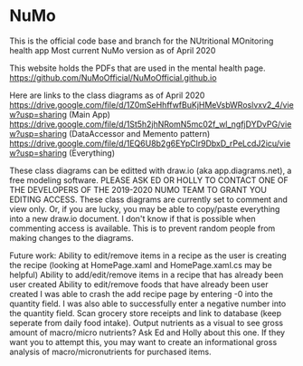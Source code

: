 # NuMo
This is the official code base and branch for the NUtritional MOnitoring health app
Most current NuMo version as of April 2020

This website holds the PDFs that are used in the mental health page.
https://github.com/NuMoOfficial/NuMoOfficial.github.io

Here are links to the class diagrams as of April 2020
https://drive.google.com/file/d/1Z0mSeHhffwfBuKjHMeVsbWRoslvxv2_4/view?usp=sharing (Main App)
https://drive.google.com/file/d/1St5h2jhNRomN5mc02f_wl_ngfjDYDvPG/view?usp=sharing (DataAccessor and Memento pattern)
https://drive.google.com/file/d/1EQ6U8b2g6EYpClr9DbxD_rPeLcdJ2icu/view?usp=sharing (Everything)

These class diagrams can be editted with draw.io (aka app.diagrams.net), a free modeling software.
PLEASE ASK ED OR HOLLY TO CONTACT ONE OF THE DEVELOPERS OF THE 2019-2020 NUMO TEAM TO GRANT YOU EDITING ACCESS. 
These class diagrams are currently set to comment and view only.
Or, if you are lucky, you may be able to copy/paste everything into a new draw.io document. I don't know if that is possible when commenting access is available. 
This is to prevent random people from making changes to the diagrams.

Future work:
Ability to edit/remove items in a recipe as the user is creating the recipe (looking at HomePage.xaml and HomePage.xaml.cs may be helpful)
Ability to add/edit/remove items in a recipe that has already been user created
Ability to edit/remove foods that have already been user created
I was able to crash the add recipe page by entering -0 into the quantity field. I was also able to successfully enter a negative number into the quantity field. 
Scan grocery store receipts and link to database (keep seperate from daily food intake). Output nutrients as a visual to see gross amount of macro/micro nutrients? Ask Ed and Holly about this one. If they want you to attempt this, you may want to create an informational gross analysis of macro/micronutrients for purchased items. 




